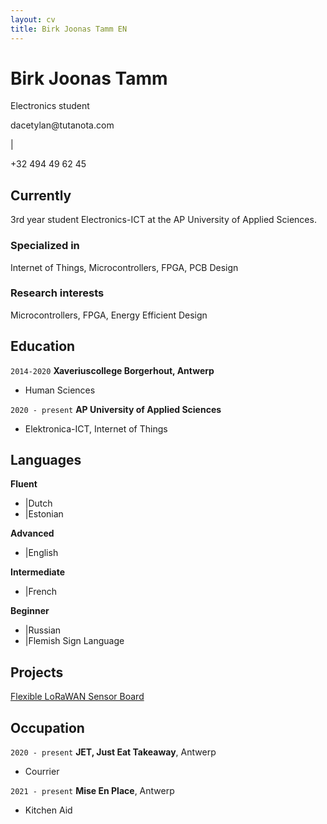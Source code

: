 ```yaml
---
layout: cv
title: Birk Joonas Tamm EN
---
```

# Birk Joonas Tamm
Electronics student


<div id="webaddress">
<p>dacetylan@tutanota.com</p> | <p>+32 494 49 62 45</p>
</div>

## Currently

3rd year student Electronics-ICT at the AP University of Applied Sciences.

### Specialized in

Internet of Things, Microcontrollers, FPGA, PCB Design

### Research interests

Microcontrollers, FPGA, Energy Efficient Design


## Education

`2014-2020`
__Xaveriuscollege Borgerhout, Antwerp__

- Human Sciences

`2020 - present`
__AP University of Applied Sciences__

- Elektronica-ICT, Internet of Things

## Languages

__Fluent__
- |Dutch
- |Estonian

__Advanced__
- |English

__Intermediate__
- |French

__Beginner__
- |Russian
- |Flemish Sign Language

## Projects

<a href="https://ap-it-gh.github.io/iot-at-kist/#/">Flexible LoRaWAN Sensor Board</a>

## Occupation

`2020 - present`
__JET, Just Eat Takeaway__, Antwerp

- Courrier

`2021 - present`
__Mise En Place__, Antwerp

- Kitchen Aid

<!-- ### Footer

Last updated: October 2022 -->


